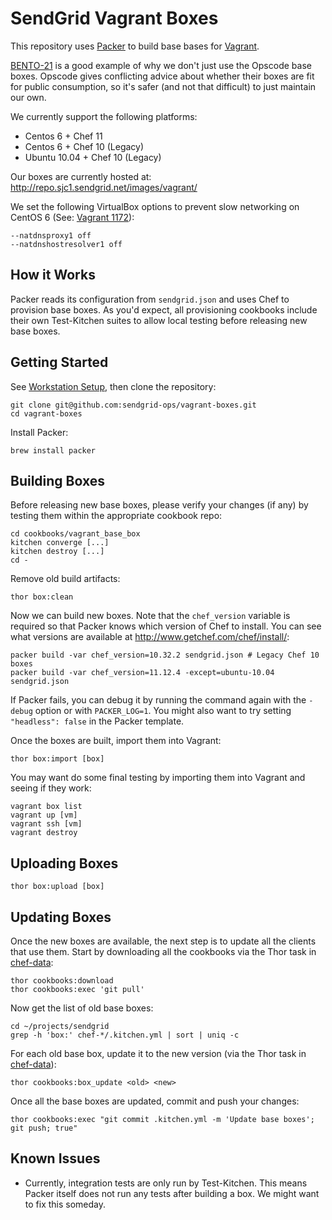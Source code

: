 # SendGrid Vagrant Boxes

This repository uses [Packer](http://www.packer.io) to build base bases for
[Vagrant](http://www.vagrantup.com/).

[BENTO-21](https://tickets.opscode.com/browse/BENTO-21) is a good example of
why we don't just use the Opscode base boxes. Opscode gives conflicting advice
about whether their boxes are fit for public consumption, so it's safer (and
not that difficult) to just maintain our own.

We currently support the following platforms:

- Centos 6 + Chef 11
- Centos 6 + Chef 10 (Legacy)
- Ubuntu 10.04 + Chef 10 (Legacy)

Our boxes are currently hosted at: http://repo.sjc1.sendgrid.net/images/vagrant/

We set the following VirtualBox options to prevent slow networking on CentOS 6
(See: [Vagrant 1172](https://github.com/mitchellh/vagrant/issues/1172)):

    --natdnsproxy1 off
    --natdnshostresolver1 off

## How it Works

Packer reads its configuration from `sendgrid.json` and uses Chef to provision
base boxes. As you'd expect, all provisioning cookbooks include their own
Test-Kitchen suites to allow local testing before releasing new base boxes.

## Getting Started

See [Workstation Setup](https://wiki.sendgrid.net/display/OPS/Workstation+Setup),
then clone the repository:

    git clone git@github.com:sendgrid-ops/vagrant-boxes.git
    cd vagrant-boxes

Install Packer:

    brew install packer

## Building Boxes

Before releasing new base boxes, please verify your changes (if any) by testing
them within the appropriate cookbook repo:

    cd cookbooks/vagrant_base_box
    kitchen converge [...]
    kitchen destroy [...]
    cd -

Remove old build artifacts:

    thor box:clean

Now we can build new boxes. Note that the `chef_version` variable is required
so that Packer knows which version of Chef to install. You can see what
versions are available at http://www.getchef.com/chef/install/:

    packer build -var chef_version=10.32.2 sendgrid.json # Legacy Chef 10 boxes
    packer build -var chef_version=11.12.4 -except=ubuntu-10.04 sendgrid.json

If Packer fails, you can debug it by running the command again with the
`-debug` option or with `PACKER_LOG=1`. You might also want to try setting
`"headless": false` in the Packer template.

Once the boxes are built, import them into Vagrant:

    thor box:import [box]

You may want do some final testing by importing them into Vagrant and seeing if
they work:

    vagrant box list
    vagrant up [vm]
    vagrant ssh [vm]
    vagrant destroy

## Uploading Boxes

    thor box:upload [box]

## Updating Boxes

Once the new boxes are available, the next step is to update all the clients
that use them. Start by downloading all the cookbooks via the Thor task in
[chef-data](https://github.com/sendgrid-ops/chef-data):

    thor cookbooks:download
    thor cookbooks:exec 'git pull'

Now get the list of old base boxes:

    cd ~/projects/sendgrid
    grep -h 'box:' chef-*/.kitchen.yml | sort | uniq -c

For each old base box, update it to the new version (via the Thor task in
[chef-data](https://github.com/sendgrid-ops/chef-data)):

    thor cookbooks:box_update <old> <new>

Once all the base boxes are updated, commit and push your changes:

    thor cookbooks:exec "git commit .kitchen.yml -m 'Update base boxes'; git push; true"

## Known Issues

- Currently, integration tests are only run by Test-Kitchen. This means Packer
itself does not run any tests after building a box. We might want to fix this
someday.
